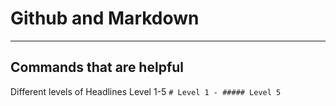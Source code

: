 # Github and Markdown

---

## Commands that are helpful

Different levels of Headlines
Level 1-5 `# Level 1 - ##### Level 5`
